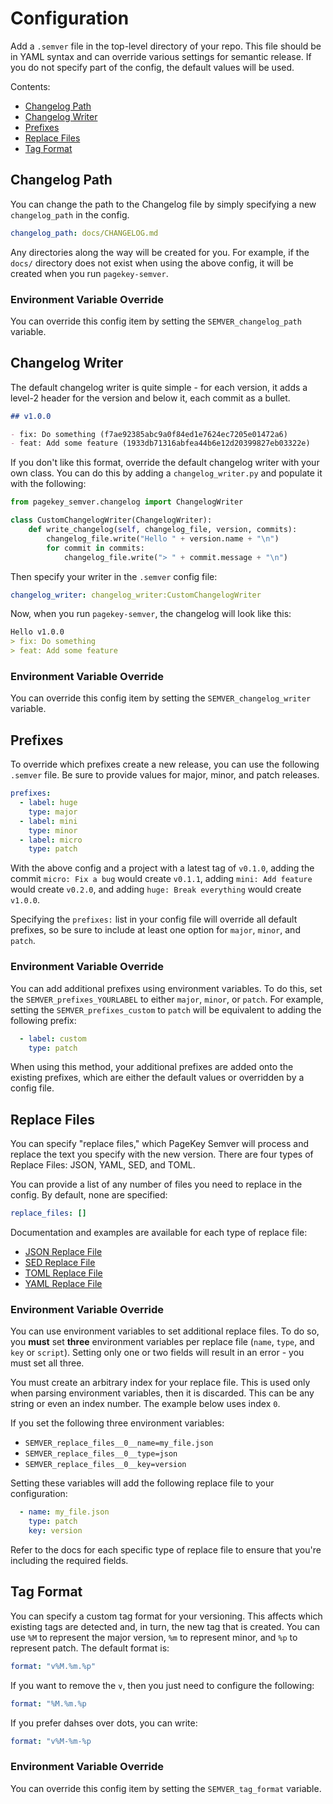 # Configuration

Add a `.semver` file in the top-level directory of your repo. This file should be in YAML syntax and can override various settings for semantic release. If you do not specify part of the config, the default values will be used.

Contents:

- [Changelog Path](#changelog-path)
- [Changelog Writer](#changelog-writer)
- [Prefixes](#prefixes)
- [Replace Files](#replace-files)
- [Tag Format](#tag-format)


## Changelog Path

You can change the path to the Changelog file by simply specifying a new `changelog_path` in the config.

```yaml
changelog_path: docs/CHANGELOG.md
```

Any directories along the way will be created for you. For example, if the `docs/` directory does not exist when using the above config, it will be created when you run `pagekey-semver`.


### Environment Variable Override

You can override this config item by setting the `SEMVER_changelog_path` variable.

## Changelog Writer

The default changelog writer is quite simple - for each version, it adds a level-2 header for the version and below it, each commit as a bullet.

```md
## v1.0.0

- fix: Do something (f7ae92385abc9a0f84ed1e7624ec7205e01472a6)
- feat: Add some feature (1933db71316abfea44b6e12d20399827eb03322e)
```

If you don't like this format, override the default changelog writer with your own class. You can do this by adding a `changelog_writer.py` and populate it with the following:

```python
from pagekey_semver.changelog import ChangelogWriter

class CustomChangelogWriter(ChangelogWriter):
    def write_changelog(self, changelog_file, version, commits):
        changelog_file.write("Hello " + version.name + "\n")
        for commit in commits:
            changelog_file.write("> " + commit.message + "\n")
```

Then specify your writer in the `.semver` config file:

```yaml
changelog_writer: changelog_writer:CustomChangelogWriter
```

Now, when you run `pagekey-semver`, the changelog will look like this:

```md
Hello v1.0.0
> fix: Do something
> feat: Add some feature
```

### Environment Variable Override

You can override this config item by setting the `SEMVER_changelog_writer` variable.


## Prefixes

To override which prefixes create a new release, you can use the following `.semver` file. Be sure to provide values for major, minor, and patch releases.

```yaml
prefixes:
  - label: huge
    type: major
  - label: mini
    type: minor
  - label: micro
    type: patch
```

With the above config and a project with a latest tag of `v0.1.0`, adding the commit `micro: Fix a bug` would create `v0.1.1`, adding `mini: Add feature` would create `v0.2.0`, and adding `huge: Break everything` would create `v1.0.0`.

Specifying the `prefixes:` list in your config file will override all default prefixes, so be sure to include at least one option for `major`, `minor`, and `patch`.


### Environment Variable Override

You can add additional prefixes using environment variables. To do this, set the `SEMVER_prefixes_YOURLABEL` to either `major`, `minor`, or `patch`. For example, setting the `SEMVER_prefixes_custom` to `patch` will be equivalent to adding the following prefix:

```yaml
  - label: custom
    type: patch
```

When using this method, your additional prefixes are added onto the existing prefixes, which are either the default values or overridden by a config file.


## Replace Files

You can specify "replace files," which PageKey Semver will process and replace the text you specify with the new version. There are four types of Replace Files: JSON, YAML, SED, and TOML.

You can provide a list of any number of files you need to replace in the config. By default, none are specified:

```yaml
replace_files: []
```

Documentation and examples are available for each type of replace file:

- [JSON Replace File](./replace_files/json.md)
- [SED Replace File](./replace_files/sed.md)
- [TOML Replace File](./replace_files/toml.md)
- [YAML Replace File](./replace_files/yaml.md)


### Environment Variable Override

You can use environment variables to set additional replace files. To do so, you **must** set **three** environment variables per replace file (`name`, `type`, and `key` or `script`). Setting only one or two fields will result in an error - you must set all three.

You must create an arbitrary index for your replace file. This is used only when parsing environment variables, then it is discarded. This can be any string or even an index number. The example below uses index `0`.

If you set the following three environment variables:

- `SEMVER_replace_files__0__name=my_file.json`
- `SEMVER_replace_files__0__type=json`
- `SEMVER_replace_files__0__key=version`

Setting these variables will add the following replace file to your configuration:

```yaml
  - name: my_file.json
    type: patch
    key: version
```

Refer to the docs for each specific type of replace file to ensure that you're including the required fields.


## Tag Format

You can specify a custom tag format for your versioning. This affects which existing tags are detected and, in turn, the new tag that is created. You can use `%M` to represent the major version, `%m` to represent minor, and `%p` to represent patch. The default format is:

```yaml
format: "v%M.%m.%p"
```

If you want to remove the `v`, then you just need to configure the following:

```yaml
format: "%M.%m.%p
```

If you prefer dahses over dots, you can write:

```yaml
format: "v%M-%m-%p
```

### Environment Variable Override

You can override this config item by setting the `SEMVER_tag_format` variable.
